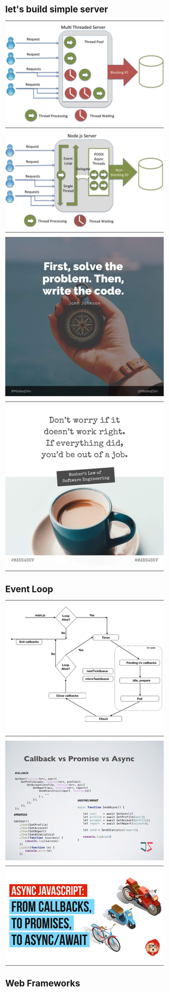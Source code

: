 
# let's build simple server

---

![blocking](./images/blocking.png)

---

![non-blocking](./images/non-blocking.png)

---

![](./images/solve_code.jpg)

---

![](./images/doesnot-work.jpg)

---

# Event Loop

---

![](./images/eventLoop.png)

---

![](./images/async-history.jpg)

---

![](./images/async-javascript-callbacks-to-promises-to-async-await.jpg)

---

# Web Frameworks
